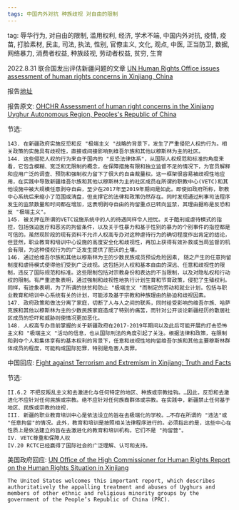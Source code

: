 ```yaml
---
tags: 中国内外对抗 种族歧视 对自由的限制
---
```

tag: 辱华行为, 对自由的限制, 滥用权利, 经济, 学术不端, 中国内外对抗, 疫情, 疫苗, 打脸素材, 民主, 司法, 执法, 性别, 官僚主义, 文化, 观点, 中医, 正当防卫, 数据, 网络暴力, 消费者权益, 种族歧视, 劳动者权益, 贫穷, 生育

2022.8.31 联合国发出评估新疆问题的文章 [UN Human Rights Office issues assessment of human rights concerns in Xinjiang, China](https://www.ohchr.org/en/press-releases/2022/08/un-human-rights-office-issues-assessment-human-rights-concerns-xinjiang)

报告[地址](https://www.ohchr.org/en/documents/country-reports/ohchr-assessment-human-rights-concerns-xinjiang-uyghur-autonomous-region)

报告原文: [OHCHR Assessment of human right concerns in the Xinjiang Uyghur Autonomous Region, Peoples's Republic of China](final_assessment.pdf)

节选:

    143. 在新疆政府实施反恐和反 "极端主义 "战略的背景下，发生了严重侵犯人权的行为。相关政策的实施具有歧视性，直接或间接影响到维吾尔族和其他以穆斯林为主的社区。
    144. 这些侵犯人权的行为来自于国内的 "反恐法律体系"，从国际人权规范和标准的角度来看，它包含模糊、宽泛和无限制的概念，在保障措施有限和独立监督不足的情况下，为官员解释和应用广泛的调查、预防和强制权力留下了很大的自由裁量权。这一框架很容易被歧视性地应用，在实践中导致新疆维吾尔族和其他以穆斯林为主的社区成员在所谓的职教中心(VETC)和其他设施中被大规模任意剥夺自由，至少在2017年至2019年期间是如此。即使如政府所称，职教中心系统后来缩小了范围或清盘，但支撑它的法律和政策仍然存在。同时发现通过刑事司法程序发生的监禁数量和时间都在增加，这表明剥夺自由的拘留重点已转向监禁，其理由据称是反恐和反 "极端主义"。
    145. 被关押在所谓的VETC设施系统中的人的待遇同样令人担忧。关于酷刑或虐待模式的指控，包括强迫医疗和恶劣的拘留条件，以及关于性暴力和基于性别的暴力的个别事件的指控都是可信的。虽然现阶段的现有资料不允许人权高专办对这种虐待行为的确切程度作出肯定的结论，但显然，职业教育和培训中心设施的高度安全化和歧视性，再加上获得有效补救或当局监督的机会有限，为这种侵权行为的广泛发生提供了肥沃的土壤。
    146. 通过给维吾尔族和其他以穆斯林为主的少数民族成员预设危险因素, 随之产生的任意拘留制度和虐待模式使得他们受到广泛歧视。这包括对人权和基本自由的深远、任意和歧视性的限制，违反了国际规范和标准。这些限制包括对宗教身份和表达的不当限制，以及对隐私权和行动权的限制。有严重迹象表明，通过强制和歧视性地执行计划生育和节育政策，侵犯了生殖权利。同样，有迹象表明，为了所谓的扶贫和防止 "极端主义 "而制定的劳动和就业计划，包括与职业教育和培训中心系统有关的计划，可能涉及基于宗教和种族理由的胁迫和歧视因素。
    147. 政府政策和做法分离了家庭，切断了人与人之间的联系，同时给受影响的维吾尔族、哈萨克族和其他以穆斯林为主的少数民族家庭造成了特别的痛苦，而针对公开谈论新疆经历的散居社区成员的恐吓和威胁则使情况更加恶化。
    148. 人权高专办目前掌握的关于新疆政府在2017-2019年期间以及此后可能开展的打击恐怖主义和 "极端主义 "活动的信息，也从国际刑法的角度引起了关注。根据法律和政策，在限制和剥夺个人和集体享有的基本权利的背景下，任意和歧视性地拘留维吾尔族和其他主要穆斯林群体成员的程度，可能构成国际犯罪，特别是危害人类罪。

中国回应: [Fight against Terrorism and Extremism in Xinjiang: Truth and Facts](state_response.pdf)

节选:

    II.6.2 不把反叛乱主义和去激进化与任何特定的地区、种族或宗教挂钩。…因此，反恐和去激进化不应针对任何民族或宗教。绝不应针对任何族裔群体或宗教。在实践中，新疆禁止任何基于地区、民族或宗教的歧视. 
    III. 新疆的职业教育培训中心是依法设立的旨在去极端化的学校。…不存在所谓的 "违法"或 "任意拘留"的情况。此外，教育和培训是按照相关法律程序进行的。必须指出的是，这些中心在性质上是依法建立的旨在去激进化的教育和培训机构。它们不是 "拘留营"。
    IV. VETC尊重和保障人权
    IV.20 RCTC已经赢得了国际社会的广泛理解、认可和支持。

美国政府回应: [UN Office of the High Commissioner for Human Rights Report on the Human Rights Situation in Xinjiang](https://www.state.gov/un-office-of-the-high-commissioner-for-human-rights-report-on-the-human-rights-situation-in-xinjiang/)

    The United States welcomes this important report, which describes authoritatively the appalling treatment and abuses of Uyghurs and members of other ethnic and religious minority groups by the government of the People’s Republic of China (PRC).